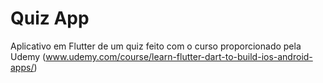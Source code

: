 # Quiz App

Aplicativo em Flutter de um quiz feito com o curso proporcionado pela Udemy
(www.udemy.com/course/learn-flutter-dart-to-build-ios-android-apps/)

